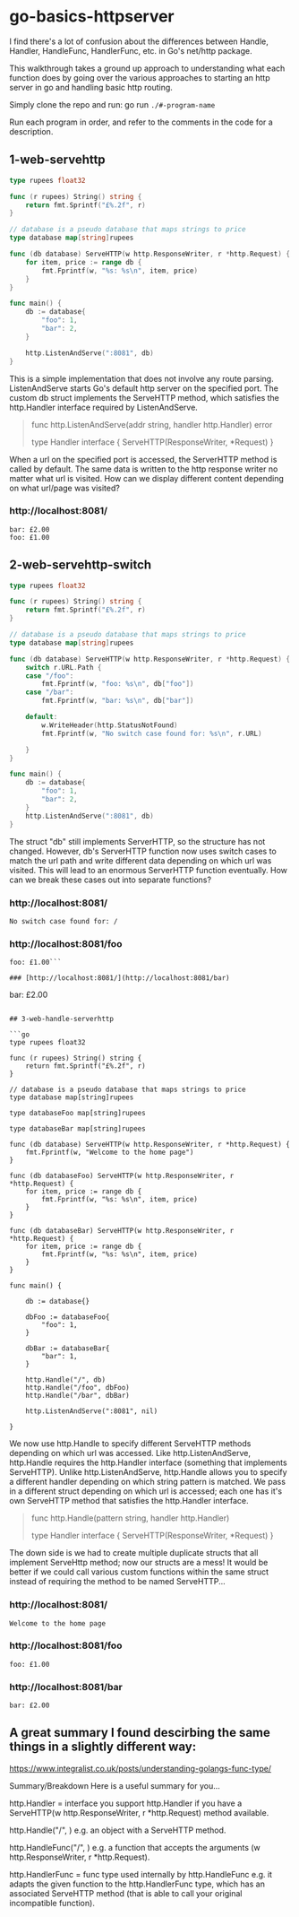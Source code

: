 # go-basics-httpserver

I find there's a lot of confusion about the differences between Handle, Handler, HandleFunc, HandlerFunc, etc. in Go's net/http package.

This walkthrough takes a ground up approach to understanding what each function does by going over the various approaches to starting an http server in go and handling basic http routing.

Simply clone the repo and run: go run `./#-program-name`

Run each program in order, and refer to the comments in the code for a description.

## 1-web-servehttp


```go
type rupees float32

func (r rupees) String() string {
	return fmt.Sprintf("£%.2f", r)
}

// database is a pseudo database that maps strings to price
type database map[string]rupees

func (db database) ServeHTTP(w http.ResponseWriter, r *http.Request) {
	for item, price := range db {
		fmt.Fprintf(w, "%s: %s\n", item, price)
	}
}

func main() {
	db := database{
		"foo": 1,
		"bar": 2,
	}

	http.ListenAndServe(":8081", db)
}
```

This is a simple implementation that does not involve any route parsing.
ListenAndServe starts Go's default http server on the specified port.
The custom db struct implements the ServeHTTP method, which satisfies the http.Handler interface required by ListenAndServe.

> func http.ListenAndServe(addr string, handler http.Handler) error
> 
> type Handler interface {
> 	ServeHTTP(ResponseWriter, *Request)
> }

When a url on the specified port is accessed, the ServerHTTP method is called by default.
The same data is written to the http response writer no matter what url is visited.
How can we display different content depending on what url/page was visited?

### http://localhost:8081/

```
bar: £2.00
foo: £1.00
```

## 2-web-servehttp-switch 

```go
type rupees float32

func (r rupees) String() string {
	return fmt.Sprintf("£%.2f", r)
}

// database is a pseudo database that maps strings to price
type database map[string]rupees

func (db database) ServeHTTP(w http.ResponseWriter, r *http.Request) {
	switch r.URL.Path {
	case "/foo":
		fmt.Fprintf(w, "foo: %s\n", db["foo"])
	case "/bar":
		fmt.Fprintf(w, "bar: %s\n", db["bar"])

	default:
		w.WriteHeader(http.StatusNotFound)
		fmt.Fprintf(w, "No switch case found for: %s\n", r.URL)

	}
}

func main() {
	db := database{
		"foo": 1,
		"bar": 2,
	}
	http.ListenAndServe(":8081", db)
}
```

The struct "db" still implements ServerHTTP, so the structure has not changed.
However, db's ServerHTTP function now uses switch cases to match the url path and write different data depending on which url was visited.
This will lead to an enormous ServerHTTP function eventually.
How can we break these cases out into separate functions?

### http://localhost:8081/
```
No switch case found for: /
```

### http://localhost:8081/foo
```
foo: £1.00```

### [http://localhost:8081/](http://localhost:8081/bar)
```
bar: £2.00
```

## 3-web-handle-serverhttp

```go
type rupees float32

func (r rupees) String() string {
	return fmt.Sprintf("£%.2f", r)
}

// database is a pseudo database that maps strings to price
type database map[string]rupees

type databaseFoo map[string]rupees

type databaseBar map[string]rupees

func (db database) ServeHTTP(w http.ResponseWriter, r *http.Request) {
	fmt.Fprintf(w, "Welcome to the home page")
}

func (db databaseFoo) ServeHTTP(w http.ResponseWriter, r *http.Request) {
	for item, price := range db {
		fmt.Fprintf(w, "%s: %s\n", item, price)
	}
}

func (db databaseBar) ServeHTTP(w http.ResponseWriter, r *http.Request) {
	for item, price := range db {
		fmt.Fprintf(w, "%s: %s\n", item, price)
	}
}

func main() {

	db := database{}

	dbFoo := databaseFoo{
		"foo": 1,
	}

	dbBar := databaseBar{
		"bar": 1,
	}

	http.Handle("/", db)
	http.Handle("/foo", dbFoo)
	http.Handle("/bar", dbBar)

	http.ListenAndServe(":8081", nil)

}

```

We now use http.Handle to specify different ServeHTTP methods depending on which url was accessed.
Like http.ListenAndServe, http.Handle requires the http.Handler interface (something that implements ServeHTTP).
Unlike http.ListenAndServe, http.Handle allows you to specify a different handler depending on which string pattern is matched.
We pass in a different struct depending on which url is accessed; each one has it's own ServeHTTP method that satisfies the http.Handler interface.

> func http.Handle(pattern string, handler http.Handler)
> 
> type Handler interface {
>	ServeHTTP(ResponseWriter, *Request)
> }
> 
The down side is we had to create multiple duplicate structs that all implement ServeHttp method; now our structs are a mess!
It would be better if we could call various custom functions within the same struct instead of requiring the method to be named ServeHTTP...

### http://localhost:8081/
```
Welcome to the home page
```

### http://localhost:8081/foo
```
foo: £1.00
```

### http://localhost:8081/bar
```
bar: £2.00
```

##

##








## A great summary I found descirbing the same things in a slightly different way:
https://www.integralist.co.uk/posts/understanding-golangs-func-type/

Summary/Breakdown
Here is a useful summary for you…

http.Handler = interface
you support http.Handler if you have a ServeHTTP(w http.ResponseWriter, r *http.Request) method available.

http.Handle("/", <give me something that supports the http.Handler interface>)
e.g. an object with a ServeHTTP method.

http.HandleFunc("/", <give me any function with the same signature as ServeHTTP >)
e.g. a function that accepts the arguments (w http.ResponseWriter, r *http.Request).

http.HandlerFunc = func type used internally by http.HandleFunc
e.g. it adapts the given function to the http.HandlerFunc type, which has an associated ServeHTTP method (that is able to call your original incompatible function).
